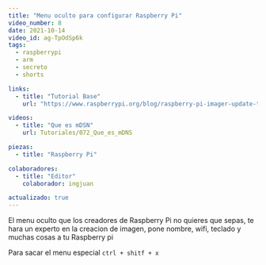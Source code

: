 ```yaml
---
title: "Menu oculto para configurar Raspberry Pi"
video_number: 8
date: 2021-10-14
video_id: ag-TpOdSp6k
tags:
  - raspberrypi
  - arm
  - secreto
  - shorts

links:
  - title: "Tutorial Base"
    url: "https://www.raspberrypi.org/blog/raspberry-pi-imager-update-to-v1-6/"

videos:
  - title: "Que es mDSN"
    url: Tutoriales/072_Que_es_mDNS

piezas:
  - title: "Raspberry Pi"

colaboradores:
  - title: "Editor"
    colaborador: ingjuan

actualizado: true
---
```


El menu oculto que los creadores de Raspberry Pi no quieres que sepas, te hara un experto en la creacion de imagen, pone nombre, wifi, teclado y muchas cosas a tu Raspberry pi

Para sacar el menu especial `ctrl + shitf + x`
